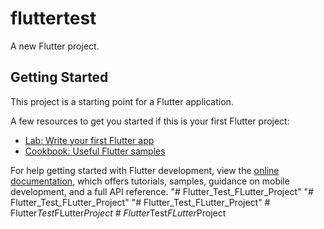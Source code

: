 # fluttertest

A new Flutter project.

## Getting Started

This project is a starting point for a Flutter application.

A few resources to get you started if this is your first Flutter project:

- [Lab: Write your first Flutter app](https://docs.flutter.dev/get-started/codelab)
- [Cookbook: Useful Flutter samples](https://docs.flutter.dev/cookbook)

For help getting started with Flutter development, view the
[online documentation](https://docs.flutter.dev/), which offers tutorials,
samples, guidance on mobile development, and a full API reference.
"# Flutter_Test_FLutter_Project" 
"# Flutter_Test_FLutter_Project" 
"# Flutter_Test_FLutter_Project" 
#   F l u t t e r _ T e s t _ F L u t t e r _ P r o j e c t  
 #   F l u t t e r _ T e s t _ F L u t t e r _ P r o j e c t  
 